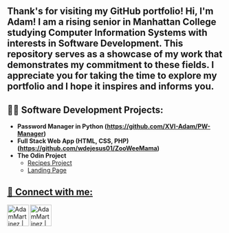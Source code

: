 <h2>Thank's for visiting my GitHub portfolio! Hi, I'm Adam! I am a rising senior in Manhattan College studying Computer Information Systems with interests in Software Development. This repository serves as a showcase of my work that demonstrates my commitment to these fields. I appreciate you for taking the time to explore my portfolio and I hope it inspires and informs you. </h2>

<h2>👨‍💻 Software Development Projects:</h2>

- <b>Password Manager in Python (https://github.com/XVI-Adam/PW-Manager)</b>
- <b>Full Stack Web App (HTML, CSS, PHP) (https://github.com/wdejesus01/ZooWeeMama)</b>
- <b>The Odin Project</b>
  - <a href="https://github.com/XVI-Adam/odin-recipes"> Recipes Project
  - <a href="https://github.com/XVI-Adam/odin-landing-page"> Landing Page

<h2> 🤳 Connect with me:</h2>
<a href="https://www.linkedin.com/in/adam-martinez-321700238/"><img align="left" alt="AdamMartinez | LinkedIn" width="50px" src="https://cdn.jsdelivr.net/npm/simple-icons@v3/icons/linkedin.svg"/> </a>
<a href="mailto:amartinez24@manhattan.edu">
<img align="left" alt="AdamMartinez | Gmail" width="50px" src="https://cdn.jsdelivr.net/npm/simple-icons@v3/icons/gmail.svg" />
</a>



